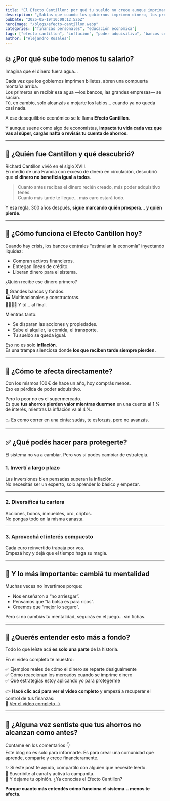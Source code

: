 ```yaml
---
title: "El Efecto Cantillon: por qué tu sueldo no crece aunque impriman más dinero"
description: "¿Sabías que cuando los gobiernos imprimen dinero, los precios suben antes de que tú lo notes… y tu salario queda igual? Descubre cómo el Efecto Cantillon afecta directamente tu bolsillo y aprende cómo proteger tu poder adquisitivo (e incluso beneficiarte) con una estrategia clara."
pubDate: "2025-05-19T10:08:12.526Z"
heroImage: "/blogs/efecto-cantillon.webp"
categories: ["finanzas personales", "educación económica"]
tags: ["efecto cantillon", "inflación", "poder adquisitivo", "bancos centrales", "educación financiera", "inversión"]
author: ["Alejandro Rosales"]
---
```


## 💥 ¿Por qué sube todo menos tu salario?

Imagina que el dinero fuera agua…

Cada vez que los gobiernos imprimen billetes, abren una compuerta montaña arriba.  
Los primeros en recibir esa agua —los bancos, las grandes empresas— se sacian.  
Tú, en cambio, solo alcanzás a mojarte los labios... cuando ya no queda casi nada.

A ese desequilibrio económico se le llama **Efecto Cantillon**.

Y aunque suene como algo de economistas, **impacta tu vida cada vez que vas al súper, cargás nafta o revisás tu cuenta de ahorros.**

---

## 📜 ¿Quién fue Cantillon y qué descubrió?

Richard Cantillon vivió en el siglo XVIII.  
En medio de una Francia con exceso de dinero en circulación, descubrió que **el dinero no beneficia igual a todos**.

> Cuanto antes recibas el dinero recién creado, más poder adquisitivo tenés.  
> Cuanto más tarde te llegue… más caro estará todo.

Y esa regla, 300 años después, **sigue marcando quién prospera… y quién pierde.**

---

## 🧠 ¿Cómo funciona el Efecto Cantillon hoy?

Cuando hay crisis, los bancos centrales “estimulan la economía” inyectando liquidez:

- Compran activos financieros.
- Entregan líneas de crédito.
- Liberan dinero para el sistema.

¿Quién recibe ese dinero primero?

🏦 Grandes bancos y fondos.  
🏭 Multinacionales y constructoras.  
👨‍👩‍👧‍👦 Y tú… al final.

Mientras tanto:

- Se disparan las acciones y propiedades.  
- Sube el alquiler, la comida, el transporte.  
- Tu sueldo se queda igual.

Eso no es solo **inflación**.  
Es una trampa silenciosa donde **los que reciben tarde siempre pierden.**

---

## 🛒 ¿Cómo te afecta directamente?

Con los mismos 100 € de hace un año, hoy comprás menos.  
Eso es pérdida de poder adquisitivo.

Pero lo peor no es el supermercado.  
Es que **tus ahorros pierden valor mientras duermen** en una cuenta al 1 % de interés, mientras la inflación va al 4 %.

📉 Es como correr en una cinta: sudás, te esforzás, pero no avanzás.

---

## ✅ ¿Qué podés hacer para protegerte?

El sistema no va a cambiar. Pero vos sí podés cambiar de estrategia.

### 1. **Invertí a largo plazo**  
Las inversiones bien pensadas superan la inflación.  
No necesitás ser un experto, solo aprender lo básico y empezar.

---

### 2. **Diversificá tu cartera**  
Acciones, bonos, inmuebles, oro, criptos.  
No pongas todo en la misma canasta.

---

### 3. **Aprovechá el interés compuesto**  
Cada euro reinvertido trabaja por vos.  
Empezá hoy y dejá que el tiempo haga su magia.

---

## 🧠 Y lo más importante: cambiá tu mentalidad

Muchas veces no invertimos porque:

- Nos enseñaron a “no arriesgar”.  
- Pensamos que “la bolsa es para ricos”.  
- Creemos que “mejor lo seguro”.

Pero si no cambiás tu mentalidad, seguirás en el juego… sin fichas.

---

## 🎥 ¿Querés entender esto más a fondo?

Todo lo que leíste acá **es solo una parte** de la historia.

En el video completo te muestro:

✅ Ejemplos reales de cómo el dinero se reparte desigualmente  
✅ Cómo reaccionan los mercados cuando se imprime dinero  
✅ Qué estrategias estoy aplicando yo para protegerme

👉 **Hacé clic acá para ver el video completo** y empezá a recuperar el control de tus finanzas:  
🔗 [Ver el video completo →](#)

---

## 💬 ¿Alguna vez sentiste que tus ahorros no alcanzan como antes?

Contame en los comentarios 👇  
Este blog no es solo para informarte. Es para crear una comunidad que aprende, comparte y crece financieramente.

✨ Si este post te ayudó, compartilo con alguien que necesite leerlo.  
📩 Suscribite al canal y activá la campanita.  
💬 Y dejame tu opinión. ¿Ya conocías el Efecto Cantillon?

**Porque cuanto más entendés cómo funciona el sistema… menos te afecta.**
